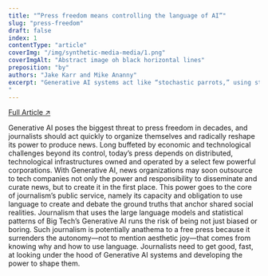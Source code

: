 ```yaml
---
title: "“Press freedom means controlling the language of AI”"
slug: "press-freedom"
draft: false
index: 1
contentType: "article"
coverImg: "/img/synthetic-media-media/1.png"
coverImgAlt: "Abstract image oh black horizontal lines"
preposition: "by"
authors: "Jake Karr and Mike Ananny"
excerpt: "Generative AI systems act like “stochastic parrots,” using statistical models to guess word orders and pixel placements. That’s incompatible with a free press that commands its own words.
"
---
```


[Full Article  ↗](https://www.niemanlab.org/2023/09/press-freedom-means-controlling-the-language-of-ai/)

Generative AI poses the biggest threat to press freedom in decades, and journalists should act quickly to organize themselves and radically reshape its power to produce news. Long buffeted by economic and technological challenges beyond its control, today’s press depends on distributed, technological infrastructures owned and operated by a select few powerful corporations. With Generative AI, news organizations may soon outsource to tech companies not only the power and responsibility to disseminate and curate news, but to create it in the first place. This power goes to the core of journalism’s public service, namely its capacity and obligation to use language to create and debate the ground truths that anchor shared social realities. Journalism that uses the large language models and statistical patterns of Big Tech’s Generative AI runs the risk of being not just biased or boring. Such journalism is potentially anathema to a free press because it surrenders the autonomy—not to mention aesthetic joy—that comes from knowing why and how to use language. Journalists need to get good, fast, at looking under the hood of Generative AI systems and developing the power to shape them.
